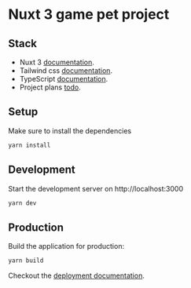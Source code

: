 # Nuxt 3 game pet project

## Stack

- Nuxt 3 [documentation](https://v3.nuxtjs.org).
- Tailwind css [documentation](https://tailwindcss.com/docs/flex).
- TypeScript [documentation](https://www.typescriptlang.org/).
- Project plans [todo](https://github.com/LilTonyTheCoder/DarkWorlds-2.0/blob/master/todo.todo).

## Setup

Make sure to install the dependencies

```bash
yarn install
```

## Development

Start the development server on http://localhost:3000

```bash
yarn dev
```

## Production

Build the application for production:

```bash
yarn build
```

Checkout the [deployment documentation](https://v3.nuxtjs.org/docs/deployment).